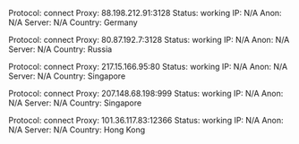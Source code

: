 Protocol: connect
Proxy: 88.198.212.91:3128
Status: working
IP: N/A
Anon: N/A
Server: N/A
Country: Germany

Protocol: connect
Proxy: 80.87.192.7:3128
Status: working
IP: N/A
Anon: N/A
Server: N/A
Country: Russia

Protocol: connect
Proxy: 217.15.166.95:80
Status: working
IP: N/A
Anon: N/A
Server: N/A
Country: Singapore

Protocol: connect
Proxy: 207.148.68.198:999
Status: working
IP: N/A
Anon: N/A
Server: N/A
Country: Singapore

Protocol: connect
Proxy: 101.36.117.83:12366
Status: working
IP: N/A
Anon: N/A
Server: N/A
Country: Hong Kong

